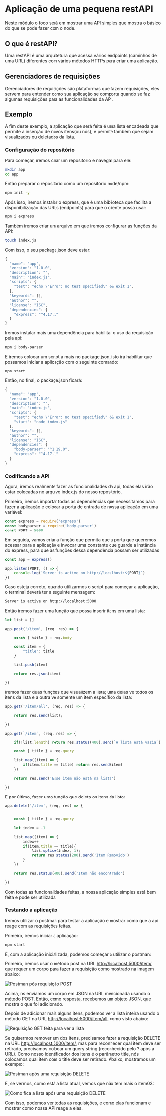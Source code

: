 # Aplicação de uma pequena restAPI

Neste módulo o foco será em mostrar uma API simples que mostra o básico do que se pode fazer com o node.

## O que é restAPI?

Uma restAPI é uma arquitetura que acessa vários endpoints \(caminhos de uma URL\) diferentes com vários métodos HTTPs para criar uma aplicação.

## Gerenciadores de requisições

Gerenciadores de requisições são plataformas que fazem requisições, eles servem para entender como sua aplicação se comporta quando se faz algumas requisições para as funcionalidades da API.

## Exemplo

A fim deste exemplo, a aplicação que será feita é uma lista encadeada que permite a inserção de novos itens\(ou nós\), e permite também que sejam visualizados ou deletados da lista.

### Configuração do repositório

Para começar, iremos criar um repositório e navegar para ele:

```bash
mkdir app
cd app
```

Então preparar o repositório como um repositório node/npm:

```bash
npm init -y
```

Após isso, iremos instalar o express, que é uma biblioteca que facilita a disponibilização das URLs \(endpoints\) para que o cliente possa usar:

```bash
npm i express
```

Também iremos criar um arquivo em que iremos configurar as funções da API:

```bash
touch index.js
```

Com isso, o seu package.json deve estar:

```javascript
{
  "name": "app",
  "version": "1.0.0",
  "description": "",
  "main": "index.js",
  "scripts": {
    "test": "echo \"Error: no test specified\" && exit 1",
  },
  "keywords": [],
  "author": "",
  "license": "ISC",
  "dependencies": {
    "express": "^4.17.1"
  }
}
```

Iremos instalar mais uma dependência para habilitar o uso da requisição pela api:

```bash
npm i body-parser
```

E iremos colocar um script a mais no package.json, isto irá habilitar que possamos iniciar a aplicação com o seguinte comando:

```bash
npm start
```

Então, no final, o package.json ficará:

```javascript
{
  "name": "app",
  "version": "1.0.0",
  "description": "",
  "main": "index.js",
  "scripts": {
    "test": "echo \"Error: no test specified\" && exit 1",
    "start": "node index.js"
  },
  "keywords": [],
  "author": "",
  "license": "ISC",
  "dependencies": {
    "body-parser": "^1.19.0",
    "express": "^4.17.1"
  }
}
```

### Codificando a API

Agora, iremos realmente fazer as funcionalidades da api, todas elas irão estar colocadas no arquivo index.js do nosso repositório.

Primeiro, iremos importar todas as dependências que necessitamos para fazer a aplicação e colocar a porta de entrada de nossa aplicação em uma variável:

```javascript
const express = require('express')
const bodyparser = require('body-parser')
const PORT = 5000
```

Em seguida, vamos criar a função que permita que a porta que queremos acessar para a aplicação e invocar uma constante que guarde a instância do express, para que as funções dessa dependência possam ser utilizadas

```javascript
const app = express()

app.listen(PORT, () => {
    console.log(`Server is active on http://localhost:${PORT}`)
})
```

Caso esteja correto, quando utilizarmos o script para começar a aplicação, o terminal deverá ter a seguinte mensagem:

```bash
Server is active on http://localhost:5000
```

Então iremos fazer uma função que possa inserir itens em uma lista:

```javascript
let list = []

app.post('/item', (req, res) => {

    const { title } = req.body

    const item = {
        "title": title
    }

    list.push(item)

    return res.json(item)

})
```

Iremos fazer duas funções que visualizem a lista; uma delas vê todos os itens da lista e a outra vê somente um item específico da lista:

```javascript
app.get('/item/all', (req, res) => {

    return res.send(list);

})

app.get(`/item`, (req, res) => {

    if(!list.length) return res.status(400).send(`A lista está vazia`)

    const { title } = req.query

    list.map((item) => {
        if(item.title == title) return res.send(item)
    })

    return res.send('Esse item não está na lista')

})
```

E por último, fazer uma função que deleta os itens da lista:

```javascript
app.delete('/item', (req, res) => {


    const { title } = req.query

    let index = -1

    list.map((item) => {
        index++
        if(item.title == title){
            list.splice(index, 1);
            return res.status(200).send('Item Removido')
        }
    })

    return res.status(400).send('Item não encontrado')

})
```

Com todas as funcionalidades feitas, a nossa aplicação simples está bem feita e pode ser utilizada.

### Testando a aplicação

Iremos utilizar o postman para testar a aplicação e mostrar como que a api reage com as requisições feitas.

Primeiro, iremos iniciar a aplicação:

```bash
npm start
```

E, com a aplicação inicializada, podemos começar a utilizar o postman:

Primeiro, iremos usar o método post na URL [http://localhost:5000/item/](http://localhost:5000/item/), que requer um corpo para fazer a requisição como mostrado na imagem abaixo:

![Postman p&#xF3;s requisi&#xE7;&#xE3;o POST](../../.gitbook/assets/post_items2.png)

Acima, ns enviamos um corpo em JSON na URL mencionada usando o método POST. Então, como resposta, recebemos um objeto JSON, que mostra o que foi adicionado.

Depois de adicionar mais alguns itens, podemos ver a lista inteira usando o método GET na URL [http://localhost:5000/item/all](http://localhost:5000/item/all), como visto abaixo:

![Requisi&#xE7;&#xE3;o GET feita para ver a lista](../../.gitbook/assets/get_all.png)

Se quisermos remover um dos itens, precisamos fazer a requisição DELETE na URL [http://localhost:5000/item/](http://localhost:5000/item/), mas para reconhecer qual item deve ser retirado, precisamos colocar um query string \(reconhecido pelo ? após a URL\). Como nosso identificador dos itens é o parâmetro title, nós colocamos qual item com o title deve ser retirado. Abaixo, mostramos um exemplo:

![Postman ap&#xF3;s uma requisi&#xE7;&#xE3;o DELETE](../../.gitbook/assets/delete_item.png)

E, se vermos, como está a lista atual, vemos que não tem mais o item03:

![Como fica a lista ap&#xF3;s uma requisi&#xE7;&#xE3;o DELETE](../../.gitbook/assets/get_all2.png)

Com isso, podemos ver todas as requisições, e como elas funcionam e mostrar como nossa API reage a elas.

